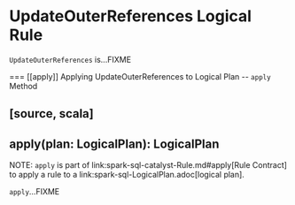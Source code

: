 # UpdateOuterReferences Logical Rule

`UpdateOuterReferences` is...FIXME

=== [[apply]] Applying UpdateOuterReferences to Logical Plan -- `apply` Method

[source, scala]
----
apply(plan: LogicalPlan): LogicalPlan
----

NOTE: `apply` is part of link:spark-sql-catalyst-Rule.md#apply[Rule Contract] to apply a rule to a link:spark-sql-LogicalPlan.adoc[logical plan].

`apply`...FIXME
